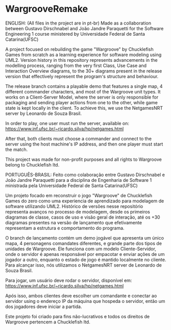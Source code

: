 # WargrooveRemake
ENGLISH:
(All files in the project are in pt-br)
Made as a collaboration between Gustavo Dirschnabel and João Jandre Paraquetti for the Software Engineering 1 course ministered by Universidade Federal de Santa Catarina(UFSC)

A project focused on rebuilding the game "Wargroove" by Chucklefish Games from scratch as a learning experience for software modeling using UML2.
Version history in this repository represents advancements in the modelling process, ranging from the very first Class, Use Case and Interaction Overview diagrams, to the 30+ diagrams present in the release version that effectively represent the program's structure and behaviour.

The release branch contains a playable demo that features a single map, 4 different commander characters, and most of the Wargroove unit types. It works on a Client-Server Model, where the server is only responsible for packaging and sending player actions from one to the other, while game state is kept locally in the client. To achieve this, we use the NetgamesNRT server by Leonardo de Souza Brasil.

In order to play, one user must run the server, available on:
https://www.inf.ufsc.br/~ricardo.silva/hp/netgames.html

After that, both clients must choose a commander and connect to the server using the host machine's IP address, and then one player must start the match.

This project was made for non-profit purposes and all rights to Wargroove belong to Chucklefish ltd.

PORTUGUÊS-BRASIL:
Feito como colaboração entre Gustavo Dirschnabel e João Jandre Paraquetti para a disciplina de Engenharia de Software 1 ministrada pela Universidade Federal de Santa Catarina(UFSC)

Um projeto focado em reconstruir o jogo "Wargroove" de Chucklefish Games do zero como uma experiencia de aprendizado para modelagem de software utilizando UML2.
Histórico de versões nesse repositório representa avanços no processo de modelagem, desde os primeiros diagramas de classe, casos de uso e visão geral de interação, até os +30 diagramas presentes na versão de lançamento que efetivamente representam a estrutura e comportamento do programa.

O branch de lançamento contém um demo jogável que apresenta um único mapa, 4 personagens comandates diferentes, e grande parte dos tipos de unidades de Wargroove. Ele funciona com um modelo Cliente-Servidor, onde o servidor é apenas responsável por empacotar e enviar ações de um jogador a outro, enquanto o estado de jogo é mantido localmente no cliente. Para alcançar isso, nós utilizamos o NetgamesNRT server de Leonardo de Souza Brasil.

Para jogar, um usuário deve rodar o servidor, disponível em:
https://www.inf.ufsc.br/~ricardo.silva/hp/netgames.html

Após isso, ambos clientes deve escolher um comandante e conectar ao servidor using o endereço IP da máquina que hospeda o servidor, então um dos jogadores deve iniciar a partida.

Este projeto foi criado para fins não-lucrativos e todos os direitos de Wargroove pertencem a Chucklefish ltd.
